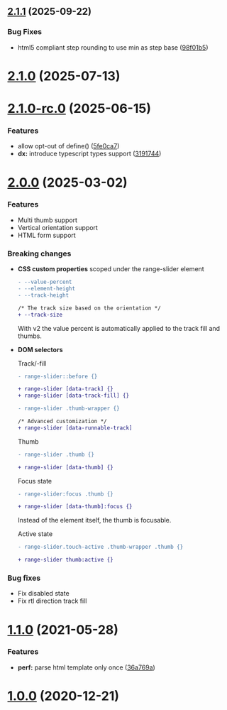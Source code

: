 ## [2.1.1](https://github.com/andreruffert/range-slider-element/compare/v2.1.0-rc.0...v2.1.1) (2025-09-22)


### Bug Fixes

* html5 compliant step rounding to use min as step base ([98f01b5](https://github.com/andreruffert/range-slider-element/commit/98f01b5106c39399e9dbece03caa225c9d505d28))



# [2.1.0](https://github.com/andreruffert/range-slider-element/compare/v2.1.0-rc.0...v2.1.0) (2025-07-13)



# [2.1.0-rc.0](https://github.com/andreruffert/range-slider-element/compare/v2.0.0...v2.1.0-rc.0) (2025-06-15)


### Features

* allow opt-out of define() ([5fe0ca7](https://github.com/andreruffert/range-slider-element/commit/5fe0ca70e6f1f77bb388728839caaf779d9c055a))
* **dx:** introduce typescript types support ([3191744](https://github.com/andreruffert/range-slider-element/commit/3191744165bb949b96673459038ae07dbb7b0500))



# [2.0.0](https://github.com/andreruffert/range-slider-element/compare/v1.1.0...v2.0.0) (2025-03-02)

### Features

- Multi thumb support
- Vertical orientation support
- HTML form support


### Breaking changes

* **CSS custom properties** scoped under the range-slider element
  ```diff
  - --value-percent 
  - --element-height
  - --track-height

  /* The track size based on the orientation */
  + --track-size
  ```
  With v2 the value percent is automatically applied to the track fill and thumbs.

* **DOM selectors**
  
  Track/-fill
  ```diff
  - range-slider::before {}
  
  + range-slider [data-track] {}
  + range-slider [data-track-fill] {}
  ```

  ```diff
  - range-slider .thumb-wrapper {}

  /* Advanced customization */
  + range-slider [data-runnable-track]
  ```

  Thumb
  ```diff
  - range-slider .thumb {}
  
  + range-slider [data-thumb] {}
  ```

  Focus state
  ```diff
  - range-slider:focus .thumb {}
  
  + range-slider [data-thumb]:focus {}
  ```
  Instead of the element itself, the thumb is focusable.

  Active state
  ```diff
  - range-slider.touch-active .thumb-wrapper .thumb {}
  
  + range-slider thumb:active {}
  ````


### Bug fixes

* Fix disabled state
* Fix rtl direction track fill



# [1.1.0](https://github.com/andreruffert/range-slider-element/compare/v1.0.0...v1.1.0) (2021-05-28)


### Features

* **perf:** parse html template only once ([36a769a](https://github.com/andreruffert/range-slider-element/commit/36a769a58d2b277d295de297107c4de808bfdae9))



# [1.0.0](https://github.com/andreruffert/range-slider-element/compare/593d4a4478bfb2d8ec272ca2ba2b98943400a861...v1.0.0) (2020-12-21)



